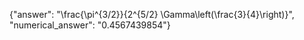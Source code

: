 {"answer": "\\frac{\\pi^{3/2}}{2^{5/2} \\Gamma\\left(\\frac{3}{4}\\right)}", "numerical_answer": "0.4567439854"}